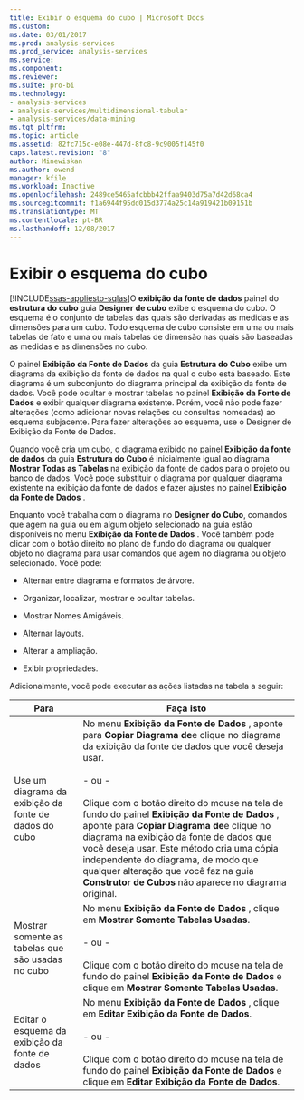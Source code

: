 ```yaml
---
title: Exibir o esquema do cubo | Microsoft Docs
ms.custom: 
ms.date: 03/01/2017
ms.prod: analysis-services
ms.prod_service: analysis-services
ms.service: 
ms.component: 
ms.reviewer: 
ms.suite: pro-bi
ms.technology:
- analysis-services
- analysis-services/multidimensional-tabular
- analysis-services/data-mining
ms.tgt_pltfrm: 
ms.topic: article
ms.assetid: 82fc715c-e08e-447d-8fc8-9c9005f145f0
caps.latest.revision: "8"
author: Minewiskan
ms.author: owend
manager: kfile
ms.workload: Inactive
ms.openlocfilehash: 2489ce5465afcbbb42ffaa9403d75a7d42d68ca4
ms.sourcegitcommit: f1a6944f95dd015d3774a25c14a919421b09151b
ms.translationtype: MT
ms.contentlocale: pt-BR
ms.lasthandoff: 12/08/2017
---
```

# <a name="view-the-cube-schema"></a>Exibir o esquema do cubo
[!INCLUDE[ssas-appliesto-sqlas](../../includes/ssas-appliesto-sqlas.md)]O **exibição da fonte de dados** painel do **estrutura do cubo** guia **Designer de cubo** exibe o esquema do cubo. O esquema é o conjunto de tabelas das quais são derivadas as medidas e as dimensões para um cubo. Todo esquema de cubo consiste em uma ou mais tabelas de fato e uma ou mais tabelas de dimensão nas quais são baseadas as medidas e as dimensões no cubo.  
  
 O painel **Exibição da Fonte de Dados** da guia **Estrutura do Cubo** exibe um diagrama da exibição da fonte de dados na qual o cubo está baseado. Este diagrama é um subconjunto do diagrama principal da exibição da fonte de dados. Você pode ocultar e mostrar tabelas no painel **Exibição da Fonte de Dados** e exibir qualquer diagrama existente. Porém, você não pode fazer alterações (como adicionar novas relações ou consultas nomeadas) ao esquema subjacente. Para fazer alterações ao esquema, use o Designer de Exibição da Fonte de Dados.  
  
 Quando você cria um cubo, o diagrama exibido no painel **Exibição da fonte de dados** da guia **Estrutura do Cubo** é inicialmente igual ao diagrama **Mostrar Todas as Tabelas** na exibição da fonte de dados para o projeto ou banco de dados. Você pode substituir o diagrama por qualquer diagrama existente na exibição da fonte de dados e fazer ajustes no painel **Exibição da Fonte de Dados** .  
  
 Enquanto você trabalha com o diagrama no **Designer do Cubo**, comandos que agem na guia ou em algum objeto selecionado na guia estão disponíveis no menu **Exibição da Fonte de Dados** . Você também pode clicar com o botão direito no plano de fundo do diagrama ou qualquer objeto no diagrama para usar comandos que agem no diagrama ou objeto selecionado. Você pode:  
  
-   Alternar entre diagrama e formatos de árvore.  
  
-   Organizar, localizar, mostrar e ocultar tabelas.  
  
-   Mostrar Nomes Amigáveis.  
  
-   Alternar layouts.  
  
-   Alterar a ampliação.  
  
-   Exibir propriedades.  
  
 Adicionalmente, você pode executar as ações listadas na tabela a seguir:  
  
|Para|Faça isto|  
|--------|-------------|  
|Use um diagrama da exibição da fonte de dados do cubo|No menu **Exibição da Fonte de Dados** , aponte para **Copiar Diagrama de**e clique no diagrama da exibição da fonte de dados que você deseja usar.<br /><br /> - ou -<br /><br /> Clique com o botão direito do mouse na tela de fundo do painel **Exibição da Fonte de Dados** , aponte para **Copiar Diagrama de**e clique no diagrama na exibição da fonte de dados que você deseja usar. Este método cria uma cópia independente do diagrama, de modo que qualquer alteração que você faz na guia **Construtor de Cubos** não aparece no diagrama original.|  
|Mostrar somente as tabelas que são usadas no cubo|No menu **Exibição da Fonte de Dados** , clique em **Mostrar Somente Tabelas Usadas**.<br /><br /> - ou -<br /><br /> Clique com o botão direito do mouse na tela de fundo do painel **Exibição da Fonte de Dados** e clique em **Mostrar Somente Tabelas Usadas**.|  
|Editar o esquema da exibição da fonte de dados|No menu **Exibição da Fonte de Dados** , clique em **Editar Exibição da Fonte de Dados**.<br /><br /> - ou -<br /><br /> Clique com o botão direito do mouse na tela de fundo do painel **Exibição da Fonte de Dados** e clique em **Editar Exibição da Fonte de Dados**.|  
  
  
